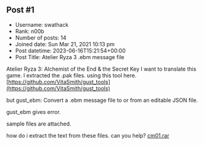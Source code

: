 ## Post #1
- Username: swathack
- Rank: n00b
- Number of posts: 14
- Joined date: Sun Mar 21, 2021 10:13 pm
- Post datetime: 2023-06-16T15:21:54+00:00
- Post Title: Atelier Ryza 3 .ebm message file

Atelier Ryza 3: Alchemist of the End & the Secret Key
I want to translate this game.
I extracted the .pak files.
using this tool here.
[https://github.com/VitaSmith/gust_tools](https://github.com/VitaSmith/gust_tools)

but
gust_ebm: Convert a .ebm message file to or from an editable JSON file.

gust_ebm gives error.


sample files are attached.

how do i extract the text from these files.
can you help?
[cm01.rar](https://xentaxbackup.github.io/file/23946_cm01.rar)
